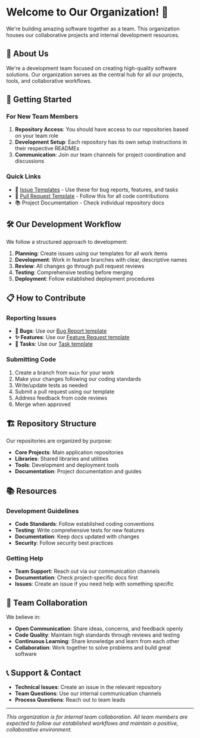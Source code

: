 # Welcome to Our Organization! 👋

We're building amazing software together as a team. This organization houses our collaborative projects and internal development resources.

## 🎯 About Us

We're a development team focused on creating high-quality software solutions. Our organization serves as the central hub for all our projects, tools, and collaborative workflows.

## 🚀 Getting Started

### For New Team Members

1. **Repository Access**: You should have access to our repositories based on your team role
2. **Development Setup**: Each repository has its own setup instructions in their respective READMEs
3. **Communication**: Join our team channels for project coordination and discussions

### Quick Links

- 📝 [Issue Templates](./.github/ISSUE_TEMPLATE/) - Use these for bug reports, features, and tasks
- 🔄 [Pull Request Template](./.github/pull_request_template.md) - Follow this for all code contributions
- 📚 Project Documentation - Check individual repository docs

## 🛠️ Our Development Workflow

We follow a structured approach to development:

1. **Planning**: Create issues using our templates for all work items
2. **Development**: Work in feature branches with clear, descriptive names
3. **Review**: All changes go through pull request reviews
4. **Testing**: Comprehensive testing before merging
5. **Deployment**: Follow established deployment procedures

## 📋 How to Contribute

### Reporting Issues

- **🐛 Bugs**: Use our [Bug Report template](./.github/ISSUE_TEMPLATE/bug.yml)
- **✨ Features**: Use our [Feature Request template](./.github/ISSUE_TEMPLATE/feature.yml)
- **📝 Tasks**: Use our [Task template](./.github/ISSUE_TEMPLATE/task.yml)

### Submitting Code

1. Create a branch from `main` for your work
2. Make your changes following our coding standards
3. Write/update tests as needed
4. Submit a pull request using our template
5. Address feedback from code reviews
6. Merge when approved

## 🏗️ Repository Structure

Our repositories are organized by purpose:

- **Core Projects**: Main application repositories
- **Libraries**: Shared libraries and utilities
- **Tools**: Development and deployment tools
- **Documentation**: Project documentation and guides

## 📚 Resources

### Development Guidelines

- **Code Standards**: Follow established coding conventions
- **Testing**: Write comprehensive tests for new features
- **Documentation**: Keep docs updated with changes
- **Security**: Follow security best practices

### Getting Help

- **Team Support**: Reach out via our communication channels
- **Documentation**: Check project-specific docs first
- **Issues**: Create an issue if you need help with something specific

## 🤝 Team Collaboration

We believe in:

- **Open Communication**: Share ideas, concerns, and feedback openly
- **Code Quality**: Maintain high standards through reviews and testing
- **Continuous Learning**: Share knowledge and learn from each other
- **Collaboration**: Work together to solve problems and build great software

## 📞 Support & Contact

- **Technical Issues**: Create an issue in the relevant repository
- **Team Questions**: Use our internal communication channels
- **Process Questions**: Reach out to team leads

---

*This organization is for internal team collaboration. All team members are expected to follow our established workflows and maintain a positive, collaborative environment.*
